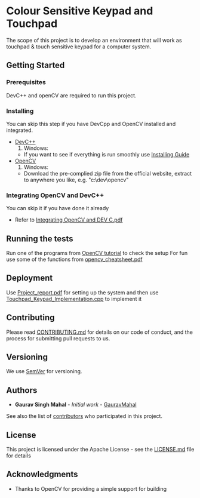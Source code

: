 # Colour Sensitive Keypad and Touchpad

The scope of this project is to develop an environment that will work as touchpad &amp; touch sensitive keypad for a computer system.

## Getting Started

### Prerequisites

DevC++ and openCV are required to run this project.

### Installing

You can skip this step if you have DevCpp and OpenCV installed and integrated.
- [DevC++](http://www.bloodshed.net/dev/devcpp.html)
  1. Windows: 
    - If you want to see if everything is run smoothly use [Installing Guide](https://chortle.ccsu.edu/bloodshed/howtogl.html)
- [OpenCV](https://opencv.org/)
  1. Windows:
    - Download the pre-complied zip file from the official website, extract to anywhere you like, e.g. "c:\\dev\\opencv"
    
### Integrating OpenCV and DevC++

You can skip it if you have done it already
- Refer to [Integrating OpenCV and DEV C.pdf]()

## Running the tests

Run one of the programs from [OpenCV tutorial](https://docs.opencv.org/master/d7/da8/tutorial_table_of_content_imgproc.html) to check the setup
For fun use some of the functions from [opencv_cheatsheet.pdf]()

## Deployment

Use [Project_report.pdf]() for setting up the system and then use [Touchpad_Keypad_Implementation.cpp]() to implement it 

## Contributing

Please read [CONTRIBUTING.md](https://github.com/gauravmahal/Colour_Sensitive_Keypad_Touchpad/blob/master/Contributing.md) for details on our code of conduct, and the process for submitting pull requests to us.

## Versioning

We use [SemVer](http://semver.org/) for versioning. 

## Authors

* **Gaurav Singh Mahal** - *Initial work* - [GauravMahal](https://github.com/gauravmahal)

See also the list of [contributors](https://github.com/gauravmahal/Colour_Sensitive_Keypad_Touchpad/graphs/contributors) who participated in this project.

## License

This project is licensed under the Apache License - see the [LICENSE.md](LICENSE.md) file for details

## Acknowledgments

* Thanks to OpenCV for providing a simple support for building
